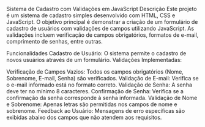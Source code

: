 Sistema de Cadastro com Validações em JavaScript
Descrição
Este projeto é um sistema de cadastro simples desenvolvido com HTML, CSS e JavaScript. O objetivo principal é demonstrar a criação de um formulário de cadastro de usuários com validações de campos utilizando JavaScript. As validações incluem verificação de campos obrigatórios, formatos de e-mail, comprimento de senhas, entre outras.

Funcionalidades
Cadastro de Usuário: O sistema permite o cadastro de novos usuários através de um formulário.
Validações Implementadas:

Verificação de Campos Vazios: Todos os campos obrigatórios (Nome, Sobrenome, E-mail, Senha) são verificados.
Validação de E-mail: Verifica se o e-mail informado está no formato correto.
Validação de Senha: A senha deve ter no mínimo 8 caracteres.
Confirmação de Senha: Verifica se a confirmação da senha corresponde à senha informada.
Validação de Nome e Sobrenome: Apenas letras são permitidas nos campos de nome e sobrenome.
Feedback ao Usuário: Mensagens de erro específicas são exibidas abaixo dos campos que não atendem aos requisitos.

